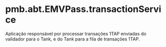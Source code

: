 # pmb.abt.EMVPass.transactionService
Aplicação responsável por processar transações 1TAP enviadas do validador para o Tank, e do Tank para a fila de transações 1TAP.
